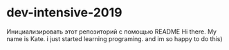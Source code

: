 # dev-intensive-2019
Инициализировать этот репозиторий с помощью README
Hi there.
My name is Kate.
i just started learning programing. 
and im so happy to do this)
